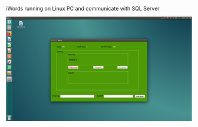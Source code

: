 iWords running on Linux PC and communicate with SQL Server

![Loading view](https://github.com/XiangWang2Fly/iWords-Linux-PC/blob/master/iWords.png)
